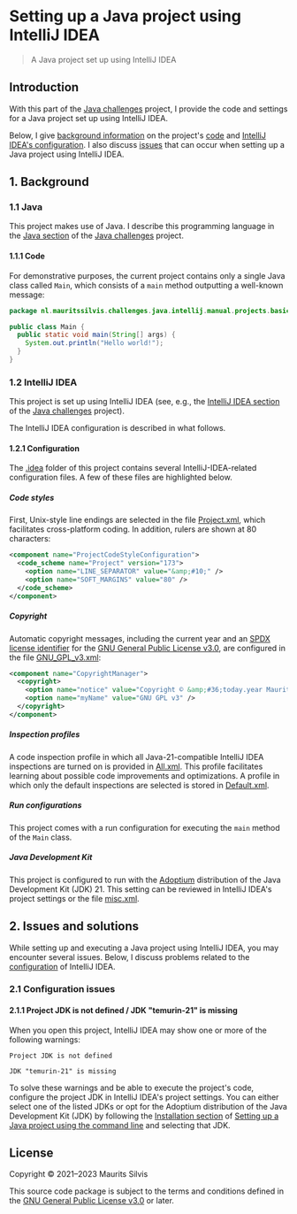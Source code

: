 # Setting up a Java project using IntelliJ IDEA

> A Java project set up using IntelliJ IDEA

## Introduction

With this part of the [Java challenges](..) project, I provide the code and settings for a Java project set up using IntelliJ IDEA.

Below, I give [background information](#1-background) on the project's [code](#11-java) and [IntelliJ IDEA's configuration](#12-intellij-idea).
I also discuss [issues](#2-issues-and-solutions) that can occur when setting up a Java project using IntelliJ IDEA.

## 1. Background

### 1.1 Java

This project makes use of Java.
I describe this programming language in the [Java section](../#21-java) of the [Java challenges](..) project.

#### 1.1.1 Code

For demonstrative purposes, the current project contains only a single Java class called `Main`, which consists of a `main` method outputting a well-known message:

```java
package nl.mauritssilvis.challenges.java.intellij.manual.projects.basic;

public class Main {
  public static void main(String[] args) {
    System.out.println("Hello world!");
  }
}
```

### 1.2 IntelliJ IDEA

This project is set up using IntelliJ IDEA (see, e.g., the [IntelliJ IDEA section](../#23-intellij-idea) of the [Java challenges](..) project).

The IntelliJ IDEA configuration is described in what follows.

#### 1.2.1 Configuration

The [.idea](.idea) folder of this project contains several IntelliJ-IDEA-related configuration files.
A few of these files are highlighted below.

##### Code styles

First, Unix-style line endings are selected in the file [Project.xml](.idea/codeStyles/Project.xml), which facilitates cross-platform coding.
In addition, rulers are shown at 80 characters:

```xml
<component name="ProjectCodeStyleConfiguration">
  <code_scheme name="Project" version="173">
    <option name="LINE_SEPARATOR" value="&amp;#10;" />
    <option name="SOFT_MARGINS" value="80" />
  </code_scheme>
</component>
```

##### Copyright

Automatic copyright messages, including the current year and an [SPDX license identifier](https://spdx.dev/ids/) for the [GNU General Public License v3.0](https://www.gnu.org/licenses/gpl-3.0.en.html), are configured in the file [GNU_GPL_v3.xml](.idea/copyright/GNU_GPL_v3.xml):

```xml
<component name="CopyrightManager">
  <copyright>
    <option name="notice" value="Copyright © &amp;#36;today.year Maurits Silvis&#10;SPDX-License-Identifier: GPL-3.0-or-later" />
    <option name="myName" value="GNU GPL v3" />
  </copyright>
</component>
```

##### Inspection profiles

A code inspection profile in which all Java-21-compatible IntelliJ IDEA inspections are turned on is provided in [All.xml](.idea/inspectionProfiles/All.xml).
This profile facilitates learning about possible code improvements and optimizations.
A profile in which only the default inspections are selected is stored in [Default.xml](.idea/inspectionProfiles/Default.xml).

##### Run configurations

This project comes with a run configuration for executing the `main` method of the `Main` class.

##### Java Development Kit

This project is configured to run with the [Adoptium](https://adoptium.net/) distribution of the Java Development Kit (JDK) 21.
This setting can be reviewed in IntelliJ IDEA's project settings or the file [misc.xml](.idea/misc.xml).

## 2. Issues and solutions

While setting up and executing a Java project using IntelliJ IDEA, you may encounter several issues.
Below, I discuss problems related to the [configuration](#21-configuration-issues) of IntelliJ IDEA.

### 2.1 Configuration issues

#### 2.1.1 Project JDK is not defined / JDK "temurin-21" is missing

When you open this project, IntelliJ IDEA may show one or more of the following warnings:

```text
Project JDK is not defined
```

```text
JDK "temurin-21" is missing
```

To solve these warnings and be able to execute the project's code, configure the project JDK in IntelliJ IDEA's project settings.
You can either select one of the listed JDKs or opt for the Adoptium distribution of the Java Development Kit (JDK) by following the [Installation section](../java-project-cli/#111-installation) of [Setting up a Java project using the command line](../java-project-cli) and selecting that JDK.

## License

Copyright © 2021–2023 Maurits Silvis

This source code package is subject to the terms and conditions defined in the [GNU General Public License v3.0](../../LICENSE.md) or later.
